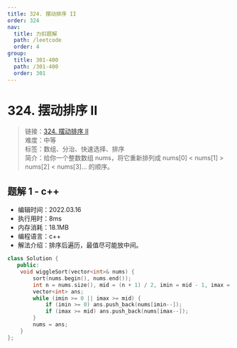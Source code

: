 ```yaml
---
title: 324. 摆动排序 II
order: 324
nav:
  title: 力扣题解
  path: /leetcode
  order: 4
group:
  title: 301-400
  path: /301-400
  order: 301
---
```


# 324. 摆动排序 II
    
> 链接：[324. 摆动排序 II](https://leetcode-cn.com/problems/wiggle-sort-ii/)  
> 难度：中等  
> 标签：数组、分治、快速选择、排序  
> 简介：给你一个整数数组 nums，将它重新排列成 nums[0] < nums[1] > nums[2] < nums[3]... 的顺序。
      
## 题解 1 - c++
- 编辑时间：2022.03.16
- 执行用时：8ms
- 内存消耗：18.1MB
- 编程语言：c++
- 解法介绍：排序后遍历，最值尽可能放中间。
```c++
class Solution {
   public:
    void wiggleSort(vector<int>& nums) {
        sort(nums.begin(), nums.end());
        int n = nums.size(), mid = (n + 1) / 2, imin = mid - 1, imax = n - 1;
        vector<int> ans;
        while (imin >= 0 || imax >= mid) {
            if (imin >= 0) ans.push_back(nums[imin--]);
            if (imax >= mid) ans.push_back(nums[imax--]);
        }
        nums = ans;
    }
};
```

      